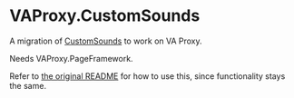 # VAProxy.CustomSounds

A migration of [CustomSounds](https://github.com/clementinise/CustomSounds) to work on VA Proxy.

Needs VAProxy.PageFramework.

Refer to [the original README](https://github.com/clementinise/CustomSounds#customsounds) for how to use this, since functionality stays the same.
